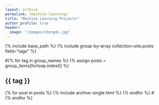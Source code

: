 ```yaml
---
layout: archive
permalink: /machine-learning/
title: "Machine Learning Projects"
author_profile: true
header:
  image: "/images/chengdu.jpg"
---
```


{% include base_path %}
{% include group-by-array collection=site.posts field="tags" %}

#{% for tag in group_names %}
  {% assign posts = group_items[forloop.index0] %}
  <h2 id="{{ tag | slugify }}" class="archive__subtitle">{{ tag }}</h2>
  {% for post in posts %}
    {% include archive-single.html %}
  {% endfor %}
#{% endfor %} 

